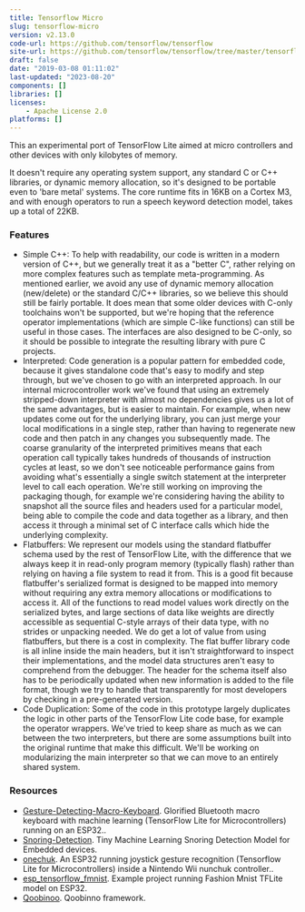 ```yaml
---
title: Tensorflow Micro
slug: tensorflow-micro
version: v2.13.0
code-url: https://github.com/tensorflow/tensorflow
site-url: https://github.com/tensorflow/tensorflow/tree/master/tensorflow/lite/experimental/micro
draft: false
date: "2019-03-08 01:11:02"
last-updated: "2023-08-20"
components: []
libraries: []
licenses:
    - Apache License 2.0
platforms: []
---
```

This an experimental port of TensorFlow Lite aimed at micro controllers and other devices with only kilobytes of memory. 

<!--more-->

It doesn't require any operating system support, any standard C or C++ libraries, or dynamic memory allocation, so it's designed to be portable even to 'bare metal' systems. The core runtime fits in 16KB on a Cortex M3, and with enough operators to run a speech keyword detection model, takes up a total of 22KB.

### Features

- Simple C++: To help with readability, our code is written in a modern version of C++, but we generally treat it as a "better C", rather relying on more complex features such as template meta-programming. As mentioned earlier, we avoid any use of dynamic memory allocation (new/delete) or the standard C/C++ libraries, so we believe this should still be fairly portable. It does mean that some older devices with C-only toolchains won't be supported, but we're hoping that the reference operator implementations (which are simple C-like functions) can still be useful in those cases. The interfaces are also designed to be C-only, so it should be possible to integrate the resulting library with pure C projects.
- Interpreted: Code generation is a popular pattern for embedded code, because it gives standalone code that's easy to modify and step through, but we've chosen to go with an interpreted approach. In our internal microcontroller work we've found that using an extremely stripped-down interpreter with almost no dependencies gives us a lot of the same advantages, but is easier to maintain. For example, when new updates come out for the underlying library, you can just merge your local modifications in a single step, rather than having to regenerate new code and then patch in any changes you subsequently made. The coarse granularity of the interpreted primitives means that each operation call typically takes hundreds of thousands of instruction cycles at least, so we don't see noticeable performance gains from avoiding what's essentially a single switch statement at the interpreter level to call each operation. We're still working on improving the packaging though, for example we're considering having the ability to snapshot all the source files and headers used for a particular model, being able to compile the code and data together as a library, and then access it through a minimal set of C interface calls which hide the underlying complexity.
- Flatbuffers: We represent our models using the standard flatbuffer schema used by the rest of TensorFlow Lite, with the difference that we always keep it in read-only program memory (typically flash) rather than relying on having a file system to read it from. This is a good fit because flatbuffer's serialized format is designed to be mapped into memory without requiring any extra memory allocations or modifications to access it. All of the functions to read model values work directly on the serialized bytes, and large sections of data like weights are directly accessible as sequential C-style arrays of their data type, with no strides or unpacking needed. We do get a lot of value from using flatbuffers, but there is a cost in complexity. The flat buffer library code is all inline inside the main headers, but it isn't straightforward to inspect their implementations, and the model data structures aren't easy to comprehend from the debugger. The header for the schema itself also has to be periodically updated when new information is added to the file format, though we try to handle that transparently for most developers by checking in a pre-generated version.
- Code Duplication: Some of the code in this prototype largely duplicates the logic in other parts of the TensorFlow Lite code base, for example the operator wrappers. We've tried to keep share as much as we can between the two interpreters, but there are some assumptions built into the original runtime that make this difficult. We'll be working on modularizing the main interpreter so that we can move to an entirely shared system.

### Resources
<!--github-projects-->
- [Gesture-Detecting-Macro-Keyboard](https://github.com/jakkra/Gesture-Detecting-Macro-Keyboard). Glorified Bluetooth macro keyboard with machine learning (TensorFlow Lite for Microcontrollers) running on an ESP32..
- [Snoring-Detection](https://github.com/adrianagaler/Snoring-Detection). Tiny Machine Learning Snoring Detection Model for Embedded devices.
- [onechuk](https://github.com/karaulj/onechuk). An ESP32 running joystick gesture recognition (Tensorflow Lite for Microcontrollers) inside a Nintendo Wii nunchuk controller..
- [esp_tensorflow_fmnist](https://github.com/akshayvernekar/esp_tensorflow_fmnist). Example project running Fashion Mnist TFLite model on ESP32.
- [Qoobinoo](https://github.com/Bsm-B/Qoobinoo). Qoobinno framework.